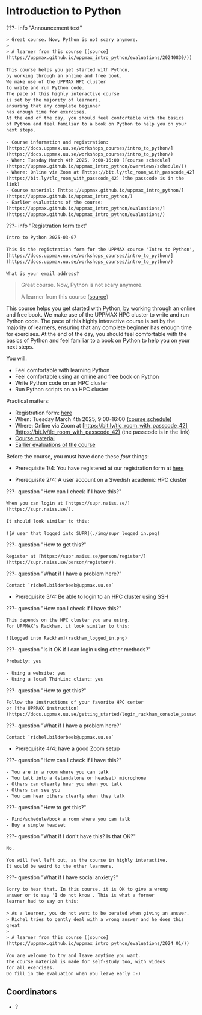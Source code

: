 # Introduction to Python

???- info "Announcement text"

    > Great course. Now, Python is not scary anymore.
    >
    > A learner from this course ([source](https://uppmax.github.io/uppmax_intro_python/evaluations/20240830/))

    This course helps you get started with Python,
    by working through an online and free book.
    We make use of the UPPMAX HPC cluster
    to write and run Python code.
    The pace of this highly interactive course
    is set by the majority of learners,
    ensuring that any complete beginner
    has enough time for exercises.
    At the end of the day, you should feel comfortable with the basics
    of Python and feel familiar to a book on Python to help you on your next steps.

    - Course information and registration: [https://docs.uppmax.uu.se/workshops_courses/intro_to_python/](https://docs.uppmax.uu.se/workshops_courses/intro_to_python/)
    - When: Tuesday March 4th 2025, 9:00-16:00 ([course schedule](https://uppmax.github.io/uppmax_intro_python/overviews/schedule/))
    - Where: Online via Zoom at [https://bit.ly/tlc_room_with_passcode_42](https://bit.ly/tlc_room_with_passcode_42) (the passcode is in the link)
    - Course material: [https://uppmax.github.io/uppmax_intro_python/](https://uppmax.github.io/uppmax_intro_python/)
    - Earlier evaluations of the course: [https://uppmax.github.io/uppmax_intro_python/evaluations/](https://uppmax.github.io/uppmax_intro_python/evaluations/)

???- info "Registration form text"

    Intro to Python 2025-03-07

    This is the registration form for the UPPMAX course 'Intro to Python',
    [https://docs.uppmax.uu.se/workshops_courses/intro_to_python/](https://docs.uppmax.uu.se/workshops_courses/intro_to_python/)

    What is your email address?

> Great course. Now, Python is not scary anymore.
>
> A learner from this course ([source](https://uppmax.github.io/uppmax_intro_python/evaluations/20240830/))

This course helps you get started with Python,
by working through an online and free book.
We make use of the UPPMAX HPC cluster
to write and run Python code.
The pace of this highly interactive course
is set by the majority of learners,
ensuring that any complete beginner
has enough time for exercises.
At the end of the day, you should feel comfortable with the basics
of Python and feel familiar to a book on Python to help you on your next steps.

You will:

- Feel comfortable with learning Python
- Feel comfortable using an online and free book on Python
- Write Python code on an HPC cluster
- Run Python scripts on an HPC cluster

Practical matters:

- Registration form: [here](https://forms.gle/kzazFVBBo6HPHfub9)
- When: Tuesday March 4th 2025, 9:00-16:00 ([course schedule](https://uppmax.github.io/uppmax_intro_python/overviews/schedule/))
- Where: Online via Zoom at [https://bit.ly/tlc_room_with_passcode_42](https://bit.ly/tlc_room_with_passcode_42) (the passcode is in the link)
- [Course material](https://uppmax.github.io/uppmax_intro_python/)
- [Earlier evaluations of the course](https://uppmax.github.io/uppmax_intro_python/evaluations/)

Before the course, you must have done these *four* things:

- Prerequisite 1/4: You have registered at our registration form at [here](https://forms.gle/kzazFVBBo6HPHfub9)

- Prerequisite 2/4: A user account on a Swedish academic HPC cluster

???- question "How can I check if I have this?"

    When you can login at [https://supr.naiss.se/](https://supr.naiss.se/).

    It should look similar to this:

    ![A user that logged into SUPR](./img/supr_logged_in.png)

???- question "How to get this?"

    Register at [https://supr.naiss.se/person/register/](https://supr.naiss.se/person/register/).

???- question "What if I have a problem here?"

    Contact `richel.bilderbeek@uppmax.uu.se`

- Prerequisite 3/4: Be able to login to an HPC cluster using SSH

???- question "How can I check if I have this?"

    This depends on the HPC cluster you are using.
    For UPPMAX's Rackham, it look similar to this:

    ![Logged into Rackham](rackham_logged_in.png)

???- question "Is it OK if I can login using other methods?"

    Probably: yes

    - Using a website: yes
    - Using a local ThinLinc client: yes

???- question "How to get this?"

    Follow the instructions of your favorite HPC center
    or [the UPPMAX instruction](https://docs.uppmax.uu.se/getting_started/login_rackham_console_password/)

???- question "What if I have a problem here?"

    Contact `richel.bilderbeek@uppmax.uu.se`

- Prerequisite 4/4: have a good Zoom setup

???- question "How can I check if I have this?"

    - You are in a room where you can talk
    - You talk into a (standalone or headset) microphone
    - Others can clearly hear you when you talk
    - Others can see you
    - You can hear others clearly when they talk

???- question "How to get this?"

    - Find/schedule/book a room where you can talk
    - Buy a simple headset

???- question "What if I don't have this? Is that OK?"

    No.

    You will feel left out, as the course in highly interactive.
    It would be weird to the other learners.

???- question "What if I have social anxiety?"

    Sorry to hear that. In this course, it is OK to give a wrong
    answer or to say 'I do not know'. This is what a former
    learner had to say on this:

    > As a learner, you do not want to be berated when giving an answer.
    > Richel tries to gently deal with a wrong answer and he does this great
    >
    > A learner from this course ([source](https://uppmax.github.io/uppmax_intro_python/evaluations/2024_01/))

    You are welcome to try and leave anytime you want.
    The course material is made for self-study too, with videos
    for all exercises.
    Do fill in the evaluation when you leave early :-)


## Coordinators

- ?
